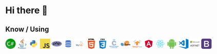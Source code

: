 # Hi there 👋

## Know / Using

<div style="white-space:nowrap;">
  <img src="https://github.com/github/explore/blob/master/topics/csharp/csharp.png?raw=true" height="32" />
  <img src="https://github.com/github/explore/blob/master/topics/java/java.png?raw=true" height="32" />
  <img src="https://github.com/github/explore/blob/master/topics/python/python.png?raw=true" height="32" />
  <img src="https://github.com/github/explore/blob/master/topics/javascript/javascript.png?raw=true" height="32" />
  <img src="https://github.com/github/explore/blob/master/topics/php/php.png?raw=true" height="32" />
  <img src="https://github.com/github/explore/blob/master/topics/sql/sql.png?raw=true" height="32" />
  <img src="https://github.com/github/explore/blob/master/topics/mysql/mysql.png?raw=true" height="32" />
  <img src="https://github.com/github/explore/blob/master/topics/html/html.png?raw=true" height="32" />
  <img src="https://github.com/github/explore/blob/master/topics/css/css.png?raw=true" height="32" />
  <img src="https://github.com/github/explore/blob/master/topics/c/c.png?raw=true" height="32" />
  <img src="https://github.com/github/explore/blob/master/topics/scikit-learn/scikit-learn.png?raw=true" height="32" />
  <img src="https://github.com/github/explore/blob/master/topics/tensorflow/tensorflow.png?raw=true" height="32" />
  <img src="https://github.com/github/explore/blob/master/topics/angular/angular.png?raw=true" height="32" />
  <img src="https://github.com/github/explore/blob/master/topics/react-native/react-native.png?raw=true" height="32" />
  <img src="https://github.com/github/explore/blob/master/topics/android/android.png?raw=true" height="32" />
  <img src="https://github.com/github/explore/blob/master/topics/visual-studio-code/visual-studio-code.png?raw=true" height="32" />
  <img src="https://github.com/github/explore/blob/master/topics/aspnet/aspnet.png?raw=true" height="32" />
  <img src="https://github.com/github/explore/blob/master/topics/bootstrap/bootstrap.png?raw=true" height="32" />
</div>

<!--
- 🔭 I’m currently working on ...
- 🌱 I’m currently learning ...
- 👯 I’m looking to collaborate on ...
- 🤔 I’m looking for help with ...
- 💬 Ask me about ...
- 📫 How to reach me: ...
- 😄 Pronouns: ...
- ⚡ Fun fact: ...
-->
